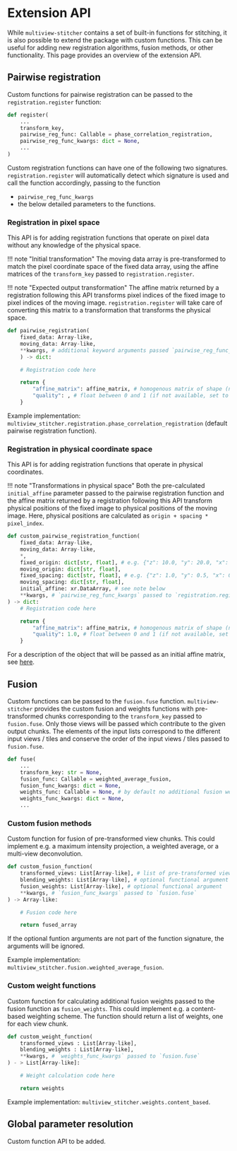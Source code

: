 # Extension API

While `multiview-stitcher` contains a set of built-in functions for stitching, it is also possible to extend the package with custom functions. This can be useful for adding new registration algorithms, fusion methods, or other functionality. This page provides an overview of the extension API.

## Pairwise registration

Custom functions for pairwise registration can be passed to the `registration.register` function:

```python
def register(
    ...
    transform_key,
    pairwise_reg_func: Callable = phase_correlation_registration,
    pairwise_reg_func_kwargs: dict = None,
    ...
)
```

Custom registration functions can have one of the following two signatures. `registration.register` will automatically detect which signature is used and call the function accordingly, passing to the function
- `pairwise_reg_func_kwargs`
- the below detailed parameters to the functions.

### Registration in pixel space

This API is for adding registration functions that operate on pixel data without any knowledge of the physical space.

!!! note "Initial transformation"
    The moving data array is pre-transformed to match the pixel coordinate space of the fixed data array, using the affine matrices of the `transform_key` passed to `registration.register`.

!!! note "Expected output transformation"
    The affine matrix returned by a registration following this API transforms pixel indices of the fixed image to pixel indices of the moving image. `registration.register` will take care of converting this matrix to a transformation that transforms the physical space.

```python
def pairwise_registration(
    fixed_data: Array-like,
    moving_data: Array-like,
    **kwargs, # additional keyword arguments passed `pairwise_reg_func_kwargs`
    ) -> dict:

    # Registration code here

    return {
        "affine_matrix": affine_matrix, # homogenous matrix of shape (ndim + 1, ndim + 1), axis order (z, y, x)
        "quality": , # float between 0 and 1 (if not available, set to 1.0)
    }
```

Example implementation: `multiview_stitcher.registration.phase_correlation_registration` (default pairwise registration function).

### Registration in physical coordinate space

This API is for adding registration functions that operate in physical coordinates.

!!! note "Transformations in physical space"
    Both the pre-calculated `initial_affine` parameter passed to the pairwise registration function and the affine matrix returned by a registration following this API transform physical positions of the fixed image to physical positions of the moving image. Here, physical positions are calculated as `origin + spacing * pixel_index`.

```python
def custom_pairwise_registration_function(
    fixed_data: Array-like,
    moving_data: Array-like,
    *,
    fixed_origin: dict[str, float], # e.g. {"z": 10.0, "y": 20.0, "x": 30.0}
    moving_origin: dict[str, float],
    fixed_spacing: dict[str, float], # e.g. {"z": 1.0, "y": 0.5, "x": 0.5}
    moving_spacing: dict[str, float],
    initial_affine: xr.DataArray, # see note below
    **kwargs, # `pairwise_reg_func_kwargs` passed to `registration.register`
) -> dict:
    # Registration code here

    return {
        "affine_matrix": affine_matrix, # homogenous matrix of shape (ndim + 1, ndim + 1), axis order (z, y, x)
        "quality": 1.0, # float between 0 and 1 (if not available, set to 1.0)
    }
```

For a description of the object that will be passed as an initial affine matrix, see [here](objects.md#affine-transformation-parameters).

## Fusion

Custom functions can be passed to the `fusion.fuse` function. `multiview-stitcher` provides the custom fusion and weights functions with pre-transformed chunks corresponding to the `transform_key` passed to `fusion.fuse`. Only those views will be passed which contribute to the given output chunks. The elements of the input lists correspond to the different input views / tiles and conserve the order of the input views / tiles passed to `fusion.fuse`.

```python
def fuse(
    ...
    transform_key: str = None,
    fusion_func: Callable = weighted_average_fusion,
    fusion_func_kwargs: dict = None,
    weights_func: Callable = None, # by default no additional fusion weights are used
    weights_func_kwargs: dict = None,
    ...
```

### Custom fusion methods

Custom function for fusion of pre-transformed view chunks. This could implement e.g. a maximum intensity projection, a weighted average, or a multi-view deconvolution.

```python
def custom_fusion_function(
    transformed_views: List[Array-like], # list of pre-transformed view chunks
    blending_weights: List[Array-like], # optional functional argument
    fusion_weights: List[Array-like], # optional functional argument
    **kwargs, # `fusion_func_kwargs` passed to `fusion.fuse`
) -> Array-like:

    # Fusion code here

    return fused_array
```

If the optional funtion arguments are not part of the function signature, the arguments will be ignored.

Example implementation: `multiview_stitcher.fusion.weighted_average_fusion`.

### Custom weight functions

Custom function for calculating additional fusion weights passed to the fusion function as `fusion_weights`. This could implement e.g. a content-based weighting scheme. The function should return a list of weights, one for each view chunk.

```python
def custom_weight_function(
    transformed_views : List[Array-like],
    blending_weights : List[Array-like],
    **kwargs, # `weights_func_kwargs` passed to `fusion.fuse`
) - > List[Array-like]:

    # Weight calculation code here

    return weights
```

Example implementation: `multiview_stitcher.weights.content_based`.

## Global parameter resolution

Custom function API to be added.
